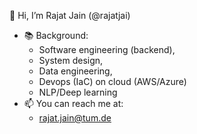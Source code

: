 👋 Hi, I’m Rajat Jain (@rajatjai)
- 📚 Background:
  - Software engineering (backend),
  - System design,
  - Data engineering,
  - Devops (IaC) on cloud (AWS/Azure)
  - NLP/Deep learning
- 📫 You can reach me at:
  - rajat.jain@tum.de

<!---
rajatjai/rajatjai is a ✨ special ✨ repository because its `README.md` (this file) appears on your GitHub profile.
You can click the Preview link to take a look at your changes.
--->
